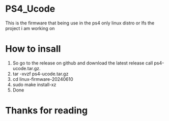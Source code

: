 # PS4_Ucode
This is the firmware that being use in the ps4 only linux  distro or lfs the project i am working on

# How to insall
1. So go to the release on github  and download the latest release  call ps4-ucode.tar.gz.
2. tar -xvzf ps4-ucode.tar.gz
3. cd linux-firmware-20240610
4. sudo make install-xz
5. Done

# Thanks for reading 

